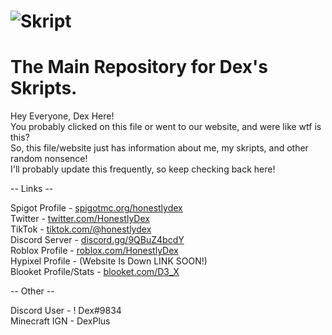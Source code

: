 # ![Skript](https://user-images.githubusercontent.com/82985536/122848687-13aff680-d2d8-11eb-97ba-ca006ea22073.png)
# The Main Repository for Dex's Skripts.

Hey Everyone, Dex Here!<br>
You probably clicked on this file or went to our website, and were like wtf is this?<br>
So, this file/website just has information about me, my skripts, and other random nonsence!<br>
I'll probably update this frequently, so keep checking back here!<br>

-- Links --

Spigot Profile - <a href="https://www.spigotmc.org/members/honestlydex.1235803/">spigotmc.org/honestlydex</a><br>
Twitter - <a href="https://twitter.com/HonestlyDex">twitter.com/HonestlyDex</a><br>
TikTok - <a href="https://tiktok.com/@honestlydex">tiktok.com/@honestlydex</a><br>
Discord Server - <a href="https://discord.gg/9QBuZ4bcdY">discord.gg/9QBuZ4bcdY</a><br>
Roblox Profile - <a href="https://roblox.com/users/522475931/profile">roblox.com/HonestlyDex</a><br>
Hypixel Profile - (Website Is Down LINK SOON!)<br>
Blooket Profile/Stats - <a href="https://www.blooket.com/stats?name=D3_X">blooket.com/D3_X</a><br>


-- Other --

Discord User - ! Dex#9834<br>
Minecraft IGN - DexPlus<br>
